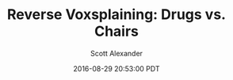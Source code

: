 ---
layout: podcast
title: "Reverse Voxsplaining: Drugs vs. Chairs"
author: Scott Alexander
description: https://slatestarcodex.com/2016/08/29/reverse-voxsplaining-drugs-vs-chairs/
date: 2016-08-29 20:53:00 PDT
length: 2009018
duration: 502
guid: reverse-voxsplaining-drugs-vs-chairs
---